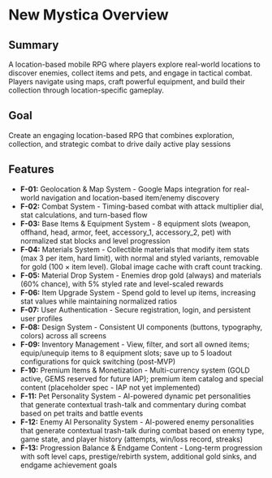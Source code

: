 # New Mystica Overview

## Summary

A location-based mobile RPG where players explore real-world locations to discover enemies, collect items and pets, and engage in tactical combat. Players navigate using maps, craft powerful equipment, and build their collection through location-specific gameplay.

## Goal

Create an engaging location-based RPG that combines exploration, collection, and strategic combat to drive daily active play sessions

## Features

- **F-01:** Geolocation & Map System - Google Maps integration for real-world navigation and location-based item/enemy discovery
- **F-02:** Combat System - Timing-based combat with attack multiplier dial, stat calculations, and turn-based flow
- **F-03:** Base Items & Equipment System - 8 equipment slots (weapon, offhand, head, armor, feet, accessory_1, accessory_2, pet) with normalized stat blocks and level progression
- **F-04:** Materials System - Collectible materials that modify item stats (max 3 per item, hard limit), with normal and styled variants, removable for gold (100 × item level). Global image cache with craft count tracking.
- **F-05:** Material Drop System - Enemies drop gold (always) and materials (60% chance), with 5% styled rate and level-scaled rewards
- **F-06:** Item Upgrade System - Spend gold to level up items, increasing stat values while maintaining normalized ratios
- **F-07:** User Authentication - Secure registration, login, and persistent user profiles
- **F-08:** Design System - Consistent UI components (buttons, typography, colors) across all screens
- **F-09:** Inventory Management - View, filter, and sort all owned items; equip/unequip items to 8 equipment slots; save up to 5 loadout configurations for quick switching (post-MVP)
- **F-10:** Premium Items & Monetization - Multi-currency system (GOLD active, GEMS reserved for future IAP); premium item catalog and special content (placeholder spec - IAP not yet implemented)
- **F-11:** Pet Personality System - AI-powered dynamic pet personalities that generate contextual trash-talk and commentary during combat based on pet traits and battle events
- **F-12:** Enemy AI Personality System - AI-powered enemy personalities that generate contextual trash-talk during combat based on enemy type, game state, and player history (attempts, win/loss record, streaks)
- **F-13:** Progression Balance & Endgame Content - Long-term progression with soft level caps, prestige/rebirth system, additional gold sinks, and endgame achievement goals
